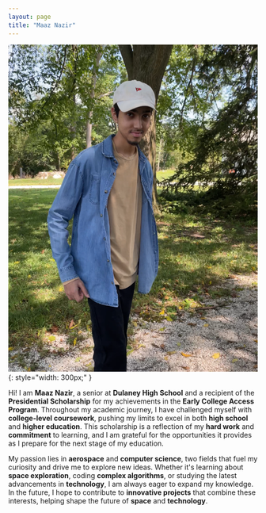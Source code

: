 ```yaml
---
layout: page
title: "Maaz Nazir"
---
```


![Maaz Nazir](assets/profile_pic.png){: style="width: 300px;" }

Hi! I am **Maaz Nazir**, a senior at **Dulaney High School** and a recipient of the **Presidential Scholarship** for my achievements in the **Early College Access Program**. Throughout my academic journey, I have challenged myself with **college-level coursework**, pushing my limits to excel in both **high school** and **higher education**. This scholarship is a reflection of my **hard work** and **commitment** to learning, and I am grateful for the opportunities it provides as I prepare for the next stage of my education.

My passion lies in **aerospace** and **computer science**, two fields that fuel my curiosity and drive me to explore new ideas. Whether it's learning about **space exploration**, coding **complex algorithms**, or studying the latest advancements in **technology**, I am always eager to expand my knowledge. In the future, I hope to contribute to **innovative projects** that combine these interests, helping shape the future of **space** and **technology**.
